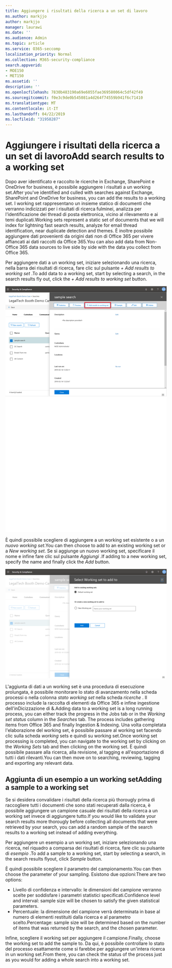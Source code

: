 ```yaml
---
title: Aggiungere i risultati della ricerca a un set di lavoro
ms.author: markjjo
author: markjjo
manager: laurawi
ms.date: ''
ms.audience: Admin
ms.topic: article
ms.service: O365-seccomp
localization_priority: Normal
ms.collection: M365-security-compliance
search.appverid:
- MOE150
- MET150
ms.assetid: ''
description: ''
ms.openlocfilehash: 7830b483190a69e6055fae369580064c5df42f49
ms.sourcegitcommit: f0e3c9de0b545081a4d264f74559b941f6c71410
ms.translationtype: MT
ms.contentlocale: it-IT
ms.lasthandoff: 04/22/2019
ms.locfileid: "31958287"
---
```

# <a name="add-search-results-to-a-working-set"></a><span data-ttu-id="15579-102">Aggiungere i risultati della ricerca a un set di lavoro</span><span class="sxs-lookup"><span data-stu-id="15579-102">Add search results to a working set</span></span>

<span data-ttu-id="15579-103">Dopo aver identificato e raccolto le ricerche in Exchange, SharePoint e OneDrive for business, è possibile aggiungere i risultati a un working set.</span><span class="sxs-lookup"><span data-stu-id="15579-103">After you've identified and culled with searches against Exchange, SharePoint and OneDrive for business, you can add the results to a working set.</span></span> <span data-ttu-id="15579-104">I working set rappresentano un insieme statico di documenti che verranno indicizzati per i risultati di ricerca fulminei, analizza per l'identificazione dei thread di posta elettronica, vicino al rilevamento e ai temi duplicati.</span><span class="sxs-lookup"><span data-stu-id="15579-104">Working sets represent a static set of documents that we will index for lightning fast search results, analyze for email thread identification, near duplicate detection and themes.</span></span>  <span data-ttu-id="15579-105">È inoltre possibile aggiungere dati provenienti da origini dati non di Office 365 per vivere affiancati ai dati raccolti da Office 365.</span><span class="sxs-lookup"><span data-stu-id="15579-105">You can also add data from Non-Office 365 data sources to live side by side with the data you collect from Office 365.</span></span>

<span data-ttu-id="15579-106">Per aggiungere dati a un working set, iniziare selezionando una ricerca, nella barra dei risultati di ricerca, fare clic sul pulsante *+ Add results to working set* .</span><span class="sxs-lookup"><span data-stu-id="15579-106">To add data to a working set, start by selecting a search, in the search results fly out, click the *+ Add results to working set* button.</span></span>

![Aggiunta di dati a un working set](../media/c1b4fc00-7a15-4587-b9b0-ce594bb02e4d.png)

<span data-ttu-id="15579-108">È quindi possibile scegliere di aggiungere a un working set esistente o a un *nuovo working set*.</span><span class="sxs-lookup"><span data-stu-id="15579-108">You can then choose to add to an existing working set or a *New working set*.</span></span>  <span data-ttu-id="15579-109">Se si aggiunge un nuovo working set, specificare il nome e infine fare clic sul pulsante *Aggiungi* .</span><span class="sxs-lookup"><span data-stu-id="15579-109">If adding to a new working set, specify the name and finally click the *Add* button.</span></span>

![Selezionare un working set](../media/e8c6ab51-da8d-4c39-9b21-26bfdf453fb9.png)

<span data-ttu-id="15579-111">L'aggiunta di dati a un working set è una procedura di esecuzione prolungata, è possibile monitorare lo stato di avanzamento nella scheda processi o nella colonna *stato working set* nella scheda *ricerche* .  Il processo include la raccolta di elementi da Office 365 e infine ingestione dell'inDicizzazione di &.</span><span class="sxs-lookup"><span data-stu-id="15579-111">Adding data to a working set is a long running process, you can either track the progress in the Jobs tab or in the *Working set status* column in the *Searches* tab.  The process includes gathering items from Office 365 and finally Ingestion & Indexing.</span></span>  <span data-ttu-id="15579-112">Una volta completata l'elaborazione del working set, è possibile passare al working set facendo clic sulla scheda *working* sets e quindi su working set.</span><span class="sxs-lookup"><span data-stu-id="15579-112">Once working set processing is completed, you can navigate to the working set by clicking on the *Working Sets* tab and then clicking on the working set.</span></span>  <span data-ttu-id="15579-113">È quindi possibile passare alla ricerca, alla revisione, al tagging e all'esportazione di tutti i dati rilevanti.</span><span class="sxs-lookup"><span data-stu-id="15579-113">You can then move on to searching, reviewing, tagging and exporting any relevant data.</span></span>

## <a name="adding-a-sample-to-a-working-set"></a><span data-ttu-id="15579-114">Aggiunta di un esempio a un working set</span><span class="sxs-lookup"><span data-stu-id="15579-114">Adding a sample to a working set</span></span>

<span data-ttu-id="15579-115">Se si desidera convalidare i risultati della ricerca più thorougly prima di raccogliere tutti i documenti che sono stati recuperati dalla ricerca, è possibile aggiungere un campione casuale dei risultati della ricerca a un working set invece di aggiungere tutto.</span><span class="sxs-lookup"><span data-stu-id="15579-115">If you would like to validate your search results more thorougly before collecting all documents that were retrieved by your search, you can add a random sample of the search results to a working set instead of adding everything.</span></span>

<span data-ttu-id="15579-116">Per aggiungere un esempio a un working set, iniziare selezionando una ricerca, nel riquadro a comparsa dei risultati di ricerca, fare clic su pulsante di *esempio* .</span><span class="sxs-lookup"><span data-stu-id="15579-116">To add a sample to a working set, start by selecting a search, in the search results flyout, click *Sample* button.</span></span>

<span data-ttu-id="15579-117">È quindi possibile scegliere il parametro del campionamento.</span><span class="sxs-lookup"><span data-stu-id="15579-117">You can then choose the parameter of your sampling.</span></span> <span data-ttu-id="15579-118">Esistono due opzioni:</span><span class="sxs-lookup"><span data-stu-id="15579-118">There are two options:</span></span>
- <span data-ttu-id="15579-119">Livello di confidenza e intervallo: le dimensioni del campione verranno scelte per soddisfare i parametri statistici specificati.</span><span class="sxs-lookup"><span data-stu-id="15579-119">Confidence level and interval: sample size will be chosen to satisfy the given statistical parameters.</span></span>
- <span data-ttu-id="15579-120">Percentuale: la dimensione del campione verrà determinata in base al numero di elementi restituiti dalla ricerca e al parametro scelto.</span><span class="sxs-lookup"><span data-stu-id="15579-120">Percentage: sample size will be determined based on the number of items that was returned by the search, and the chosen parameter.</span></span>

<span data-ttu-id="15579-121">Infine, scegliere il working set per aggiungere il campione.</span><span class="sxs-lookup"><span data-stu-id="15579-121">Finally, choose the working set to add the sample to.</span></span> <span data-ttu-id="15579-122">Da qui, è possibile controllare lo stato del processo esattamente come si farebbe per aggiungere un'intera ricerca in un working set.</span><span class="sxs-lookup"><span data-stu-id="15579-122">From there, you can check the status of the process just as you would for adding a whole search into a working set.</span></span> 